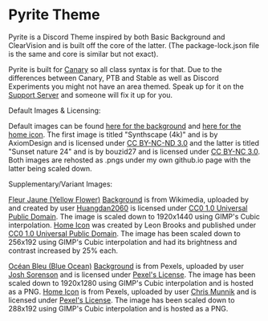 # Pyrite Theme
Pyrite is a Discord Theme inspired by both Basic Background and ClearVision and is built off the core of the latter. (The package-lock.json file is the same and core is similar but not exact).

Pyrite is built for [Canary](https://canary.discord.com/) so all class syntax is for that. Due to the differences between Canary, PTB and Stable as well as Discord Experiments you might not have an area themed. Speak up for it on the [Support Server](https://discord.gg/W976FZS) and someone will fix it up for you.


Default Images & Licensing:

Default images can be found [here for the background](https://www.deviantart.com/axiomdesign/art/Synthscape-4k-820089811) and [here for the home icon](https://www.deviantart.com/bouzid27/art/Sunset-nature-24-682097453). The first image is titled "Synthscape (4k)" and is by AxiomDesign and is licensed under [CC BY-NC-ND 3.0](https://creativecommons.org/licenses/by-nc-nd/3.0/) and the latter is titled "Sunset nature 24" and is by bouzid27 and is licensed under [CC BY-NC 3.0](https://creativecommons.org/licenses/by-nc/3.0/). Both images are rehosted as .pngs under my own github.io page with the latter being scaled down.


Supplementary/Variant Images:

[Fleur Jaune (Yellow Flower)](https://github.com/LeafyLuigi/pyrite-fleur-jaune)
[Background](https://en.wikipedia.org/wiki/File:A_piece_of_yellow_rapeseed_flowers_in_former_Xieleqiao_Town_(now_Huitang_Town)_of_Ningxiang_County,_Hunan,_picture4.jpg) is from Wikimedia, uploaded by and created by user [Huangdan2060](https://commons.wikimedia.org/wiki/User:Huangdan2060) is licensed under [CC0 1.0 Universal Public Domain](https://creativecommons.org/publicdomain/zero/1.0/deed.en). The image is scaled down to 1920x1440 using GIMP's Cubic interpolation.
[Home Icon](https://pixnio.com/flora-plants/flowers/frangipani-flower) was created by Leon Brooks and published under [CC0 1.0 Universal Public Domain](https://creativecommons.org/publicdomain/zero/1.0/deed.en). The image has been scaled down to 256x192 using GIMP's Cubic interpolation and had its brightness and contrast increased by 25% each.

[Océan Bleu (Blue Ocean)](https://github.com/LeafyLuigi/pyrite-ocean-bleu) 
[Background](https://www.pexels.com/photo/blue-ocean-with-cloudy-sky-116359/) is from Pexels, uploaded by user [Josh Sorenson](https://www.pexels.com/@joshsorenson) and is licensed under [Pexel's License](https://www.pexels.com/license/). The image has been scaled down to 1920x1280 using GIMP's Cubic interpolation and is hosted as a PNG.
[Home Icon](https://www.pexels.com/photo/aerial-view-photo-of-an-ocean-2604991/) is from Pexels, uploaded by user [Chris Munnik](https://www.pexels.com/@chris-munnik-317515) and is licensed under [Pexel's License](https://www.pexels.com/license/). The image has been scaled down to 288x192 using GIMP's Cubic interpolation and is hosted as a PNG.